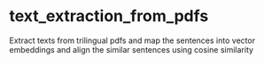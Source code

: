 # text_extraction_from_pdfs
Extract texts from trilingual pdfs and map the sentences into vector embeddings and align the similar sentences using cosine similarity
